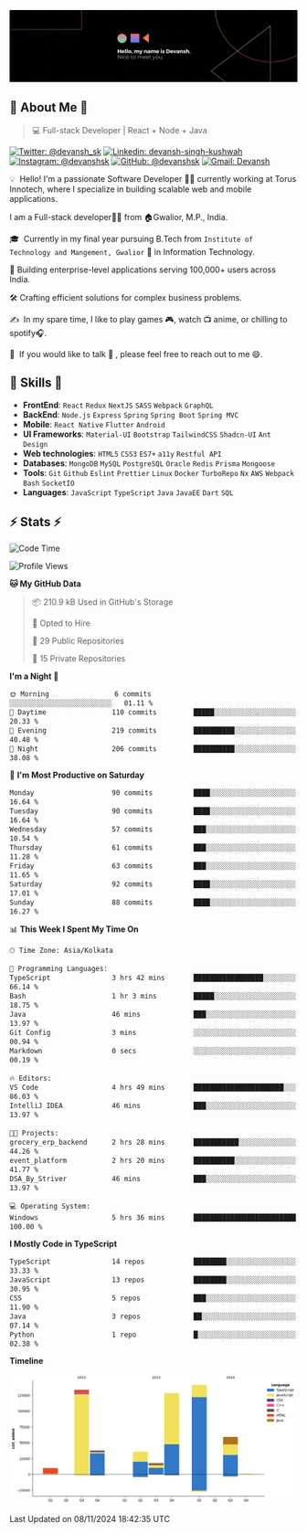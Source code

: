 ![Banner](./Devansh%20Singh%20Banner.png)

## 👋 About Me 👋

> 💻 Full-stack Developer | React + Node + Java

[![Twitter: @devansh_sk](https://img.shields.io/twitter/follow/devansh_sk?style=social)](https://twitter.com/devansh_sk)
[![Linkedin: devansh-singh-kushwah](https://img.shields.io/badge/-Devansh%20Singh%20Kushwah-blue?style=flat-square&logo=Linkedin&logoColor=white&link=https://www.linkedin.com/in/devanshsk/)](https://www.linkedin.com/in/devanshsk/)
[![Instagram: @devanshsk](https://img.shields.io/badge/-devanshsk-E4405F?style=flat-square&logo=instagram&logoColor=white)](https://instagram.com/devanshsk)
[![GitHub: @devanshsk](https://img.shields.io/github/followers/devanshsk?label=follow&style=social)](https://github.com/devanshsk)
[![Gmail: Devansh](https://img.shields.io/badge/Gmail-D14836?style=flat-square&logo=gmail&logoColor=white)](mailto:work.devanshsk@gmail.com)

💡 &nbsp;Hello! I'm a passionate Software Developer 🧑‍💻 currently working at Torus Innotech, where I specialize in building scalable web and mobile applications.

I am a Full-stack developer🧑‍💻 from 🏠Gwalior, M.P., India.

🎓 &nbsp;Currently in my final year pursuing B.Tech from `Institute of Technology and Mangement, Gwalior` 🏫 in Information Technology.

💼 Building enterprise-level applications serving 100,000+ users across India.

🛠️ Crafting efficient solutions for complex business problems.

✍️ &nbsp;In my spare time, I like to play games 🎮, watch 📺 anime, or chilling to spotify🎧.

💬 &nbsp;If you would like to talk 👋 , please feel free to reach out to me 😄.

##  🎉 Skills  🎉
- **FrontEnd**: `React` `Redux` `NextJS` `SASS` `Webpack` `GraphQL`
- **BackEnd**: `Node.js` `Express` `Spring` `Spring Boot` `Spring MVC`
- **Mobile**: `React Native` `Flutter` `Android` 
- **UI Frameworks**: `Material-UI` `Bootstrap` `TailwindCSS` `Shadcn-UI` `Ant Design`
- **Web technologies**: `HTML5` `CSS3` `ES7+` `a11y` `Restful API` 
- **Databases**: `MongoDB` `MySQL` `PostgreSQL` `Oracle` `Redis` `Prisma` `Mongoose`
- **Tools**: `Git` `Github` `Eslint` `Prettier` `Linux` `Docker` `TurboRepo` `Nx` `AWS` `Webpack` `Bash` `SocketIO`
- **Languages**: `JavaScript` `TypeScript` `Java` `JavaEE` `Dart` `SQL`

## ⚡ Stats ⚡
<!--START_SECTION:waka-->
![Code Time](http://img.shields.io/badge/Code%20Time-312%20hrs%206%20mins-blue)

![Profile Views](http://img.shields.io/badge/Profile%20Views-1-blue)

**🐱 My GitHub Data** 

> 📦 210.9 kB Used in GitHub's Storage 
 > 
> 💼 Opted to Hire
 > 
> 📜 29 Public Repositories 
 > 
> 🔑 15 Private Repositories 
 > 
**I'm a Night 🦉** 

```text
🌞 Morning                6 commits           ░░░░░░░░░░░░░░░░░░░░░░░░░   01.11 % 
🌆 Daytime                110 commits         █████░░░░░░░░░░░░░░░░░░░░   20.33 % 
🌃 Evening                219 commits         ██████████░░░░░░░░░░░░░░░   40.48 % 
🌙 Night                  206 commits         ██████████░░░░░░░░░░░░░░░   38.08 % 
```
📅 **I'm Most Productive on Saturday** 

```text
Monday                   90 commits          ████░░░░░░░░░░░░░░░░░░░░░   16.64 % 
Tuesday                  90 commits          ████░░░░░░░░░░░░░░░░░░░░░   16.64 % 
Wednesday                57 commits          ███░░░░░░░░░░░░░░░░░░░░░░   10.54 % 
Thursday                 61 commits          ███░░░░░░░░░░░░░░░░░░░░░░   11.28 % 
Friday                   63 commits          ███░░░░░░░░░░░░░░░░░░░░░░   11.65 % 
Saturday                 92 commits          ████░░░░░░░░░░░░░░░░░░░░░   17.01 % 
Sunday                   88 commits          ████░░░░░░░░░░░░░░░░░░░░░   16.27 % 
```


📊 **This Week I Spent My Time On** 

```text
🕑︎ Time Zone: Asia/Kolkata

💬 Programming Languages: 
TypeScript               3 hrs 42 mins       █████████████████░░░░░░░░   66.14 % 
Bash                     1 hr 3 mins         █████░░░░░░░░░░░░░░░░░░░░   18.75 % 
Java                     46 mins             ███░░░░░░░░░░░░░░░░░░░░░░   13.97 % 
Git Config               3 mins              ░░░░░░░░░░░░░░░░░░░░░░░░░   00.94 % 
Markdown                 0 secs              ░░░░░░░░░░░░░░░░░░░░░░░░░   00.19 % 

🔥 Editors: 
VS Code                  4 hrs 49 mins       ██████████████████████░░░   86.03 % 
IntelliJ IDEA            46 mins             ███░░░░░░░░░░░░░░░░░░░░░░   13.97 % 

🐱‍💻 Projects: 
grocery_erp_backend      2 hrs 28 mins       ███████████░░░░░░░░░░░░░░   44.26 % 
event_platform           2 hrs 20 mins       ██████████░░░░░░░░░░░░░░░   41.77 % 
DSA_By_Striver           46 mins             ███░░░░░░░░░░░░░░░░░░░░░░   13.97 % 

💻 Operating System: 
Windows                  5 hrs 36 mins       █████████████████████████   100.00 % 
```

**I Mostly Code in TypeScript** 

```text
TypeScript               14 repos            ████████░░░░░░░░░░░░░░░░░   33.33 % 
JavaScript               13 repos            ████████░░░░░░░░░░░░░░░░░   30.95 % 
CSS                      5 repos             ███░░░░░░░░░░░░░░░░░░░░░░   11.90 % 
Java                     3 repos             ██░░░░░░░░░░░░░░░░░░░░░░░   07.14 % 
Python                   1 repo              █░░░░░░░░░░░░░░░░░░░░░░░░   02.38 % 
```



**Timeline**

![Lines of Code chart](https://raw.githubusercontent.com/DevanshSK/DevanshSK/main/assets/bar_graph.png)


 Last Updated on 08/11/2024 18:42:35 UTC
<!--END_SECTION:waka-->
